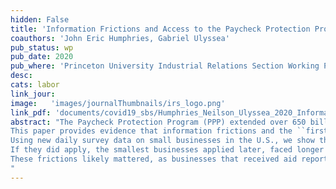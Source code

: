 ```yaml
---
hidden: False
title: 'Information Frictions and Access to the Paycheck Protection Program'
coauthors: 'John Eric Humphries, Gabriel Ulyssea'
pub_status: wp
pub_date: 2020
pub_where: 'Princeton University Industrial Relations Section Working Paper No. 640 May 2020'
desc:
cats: labor
link_jour:
image:   'images/journalThumbnails/irs_logo.png'
link_pdf: 'documents/covid19_sbs/Humphries_Neilson_Ulyssea_2020_InformationFrictions.pdf'
abstract: "The Paycheck Protection Program (PPP) extended over 650 billion dollars of forgivable loans in an unprecedented effort to support small businesses affected by the COVID-19 crisis.
This paper provides evidence that information frictions and the ``first-come, first-served'' design of the PPP program skewed its resources towards larger firms and may have permanently reduced it's effectiveness.
Using new daily survey data on small businesses in the U.S., we show that the smallest businesses were less aware of the PPP and less likely to apply.
If they did apply, the smallest businesses applied later, faced longer processing times, and were less likely to have their application approved.
These frictions likely mattered, as businesses that received aid report fewer layoffs, higher employment, and improved expectations about the future.
"
---
```

